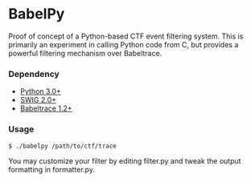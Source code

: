 BabelPy
=======

Proof of concept of a Python-based CTF event filtering system. This is primarily an experiment in
calling Python code from C, but provides a powerful filtering mechanism over Babeltrace.

### Dependency
* [Python 3.0+](http://www.python.org)
* [SWIG 2.0+](http://www.swig.org)
* [Babeltrace 1.2+](http://www.efficios.com/babeltrace)

### Usage
````
$ ./babelpy /path/to/ctf/trace
````

You may customize your filter by editing filter.py and tweak the output formatting in formatter.py.
